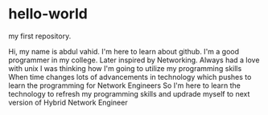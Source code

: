 # hello-world
my first repository.

Hi, my name is abdul vahid. I'm here to learn about github.
I'm a good programmer in my college. Later inspired by Networking.
Always had a love with unix
I was thinking how I'm going to utilize my programming skills
When time changes lots of advancements in technology which pushes to learn the programming for Network Engineers
So I'm here to learn the technology to refresh my programming skills and updrade myself to next version of Hybrid Network Engineer
